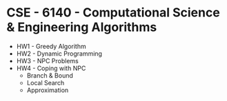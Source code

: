 # CSE - 6140 - Computational Science &amp; Engineering Algorithms

* HW1 - Greedy Algorithm
* HW2 - Dynamic Programming
* HW3 - NPC Problems
* HW4 - Coping with NPC
	* Branch & Bound
	* Local Search 
	* Approximation

